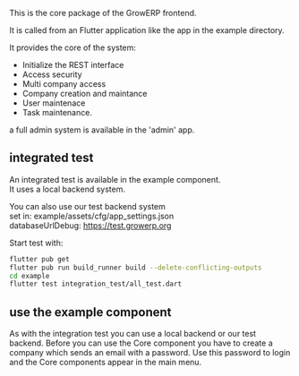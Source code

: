This is the core package of the GrowERP frontend.

It is called from an Flutter application like the app in the example directory.

It provides the core of the system:
- Initialize the REST interface
- Access security
- Multi company access
- Company creation and maintance
- User maintenace
- Task maintenance.

a full admin system is available in the 'admin' app. 

## integrated test
An integrated test is available in the example component.  
It uses a local backend system.

You can also use our test backend system   
    set in: example/assets/cfg/app_settings.json  
        databaseUrlDebug: https://test.growerp.org

Start test with: 
```sh
flutter pub get
flutter pub run build_runner build --delete-conflicting-outputs
cd example
flutter test integration_test/all_test.dart
```


## use the example component
As with the integration test you can use a local backend or our test backend.
Before you can use the Core component you have to create a company which sends an email with a password. Use this password to login and the Core components appear in the main menu.

